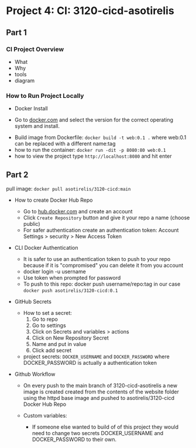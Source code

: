# Project 4: CI: 3120-cicd-asotirelis
## Part 1 
### CI Project Overview
- What
- Why
- tools
- diagram
### How to Run Project Locally
- Docker Install
* Go to [docker.com](https://www.docker.com) and select the version for the correct operating system and install.
- Build image from Dockerfile: `docker build -t web:0.1 .` where web:0.1 can be replaced with a different name:tag
- how to run the container: `docker run -dit -p 8080:80 web:0.1` 
- how to view the project type `http://localhost:8080` and hit enter
## Part 2
pull image: `docker pull asotirelis/3120-cicd:main` 

- How to create Docker Hub Repo

    - Go to [hub.docker.com](https://hub.docker.com/) and create an account
    - Click `Create Repository` button and give it your repo a name (choose public)
    - For safer authentication create an authentication token: Account Settings > security > New Access Token

- CLI Docker Authentication
    - It is safer to use an authentication token to push to your repo because if it is "compromised" you can delete it from you account
    - docker login -u username
    - Use token when prompted for password
    - To push to this repo: docker push username/repo:tag in our case  `docker push asotirelis/3120-cicd:0.1`

-  GitHub Secrets
    - How to set a secret:
        1. Go to repo
        2. Go to settings
        3. Click on Secrets and variables > actions
        4. Click on New Repository Secret
        5. Name and put in value
        6. Click add secret
    - project secrets: `DOCKER_USERNAME` and `DOCKER_PASSWORD` where DOCKER_PASSWORD is actually a authentication token

- Github Workflow
    - On every push to the main branch of 3120-cicd-asotirelis a new image is created created from the contents of the website folder using the httpd base image and pushed to asotirelis/3120-cicd Docker Hub Repo
    
    - Custom variables:
        - If someone else wanted to build of of this project they would need to change two secrets DOCKER_USERNAME and DOCKER_PASSWORD to their own.

        
